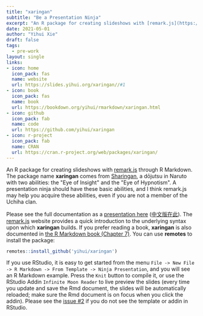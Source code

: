 ```yaml
---
title: "xaringan"
subtitle: "Be a Presentation Ninja"
excerpt: "An R package for creating slideshows with [remark.js](https://remarkjs.com) through R Markdown."
date: 2021-05-01
author: "Yihui Xie"
draft: false
tags:
  - pre-work
layout: single
links:
- icon: home
  icon_pack: fas
  name: website
  url: https://slides.yihui.org/xaringan//#1
- icon: book
  icon_pack: fas
  name: book
  url: https://bookdown.org/yihui/rmarkdown/xaringan.html
- icon: github
  icon_pack: fab
  name: code
  url: https://github.com/yihui/xaringan
- icon: r-project
  icon_pack: fab
  name: CRAN
  url: https://cran.r-project.org/web/packages/xaringan/
---
```

<script src="{{< blogdown/postref >}}index_files/clipboard/clipboard.min.js"></script>
<link href="{{< blogdown/postref >}}index_files/xaringanExtra-clipboard/xaringanExtra-clipboard.css" rel="stylesheet" />
<script src="{{< blogdown/postref >}}index_files/xaringanExtra-clipboard/xaringanExtra-clipboard.js"></script>
<script>window.xaringanExtraClipboard(null, {"button":"Copy Code","success":"Copied!","error":"Press Ctrl+C to Copy"})</script>



An R package for creating slideshows with [remark.js](https://remarkjs.com) through R Markdown. The package name **xaringan** comes from [Sharingan](https://naruto.fandom.com/wiki/Sharingan), a dōjutsu in Naruto with two abilities: the "Eye of Insight" and the "Eye of Hypnotism". A presentation ninja should have these basic abilities, and I think remark.js may help you acquire these abilities, even if you are not a member of the Uchiha clan.

Please see the full documentation as a [presentation here](https://slides.yihui.org/xaringan/) ([中文版在此](https://slides.yihui.org/xaringan/zh-CN.html)). The [remark.js](https://remarkjs.com) website provides a quick introduction to the underlying syntax upon which **xaringan** builds. If you prefer reading a book, **xaringan** is also documented in [the R Markdown book (Chapter 7)](https://bookdown.org/yihui/rmarkdown/xaringan.html). You can use **remotes** to install the package:

```r
remotes::install_github('yihui/xaringan')
```

If you use RStudio, it is easy to get started from the menu `File -> New File -> R Markdown -> From Template -> Ninja Presentation`, and you will see an R Markdown example. Press the `Knit` button to compile it, or use the RStudio Addin `Infinite Moon Reader` to live preview the slides (every time you update and save the Rmd document, the slides will be automatically reloaded; make sure the Rmd document is on focus when you click the addin). Please see the [issue #2](https://github.com/yihui/xaringan/issues/2) if you do not see the template or addin in RStudio.
